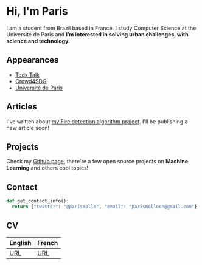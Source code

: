 # Hi, I'm Paris
I am a student from Brazil based in France. I study Computer Science at the Université de Paris and **I’m interested in solving urban challenges, with science and technology.**

## Appearances
* [Tedx Talk](https://www.ted.com/talks/paris_mollo_trace_its_own_way/transcript?language=fr)
* [Crowd4SDG](https://crowd4sdg.eu/wp-content/uploads/2021/03/Onepager_Potamoi.pdf)
* [Université de Paris](https://u-paris.fr/des-etudiants-mobilises-autour-des-enjeux-climatiques/)

## Articles
I've written about [my Fire detection algorithm project](https://parismollochristondis.medium.com/fire-hazard-detection-with-convolutional-neural-networks-ef92dbb89256). I'll be publishing a new article soon!

## Projects
Check my [Github page](https://github.com/parismollo), there're a few open source projects on **Machine Learning** and others cool topics!

## Contact 
```python
def get_contact_info():
  return {"twitter": "@parismollo", "email": "parismolloch@gmail.com"}
```

## CV

English | French
------------ | -------------
[URL](https://github.com/parismollo/parismollo.github.io/blob/main/cv%2021%20english%20version.pdf) | [URL](https://github.com/parismollo/parismollo.github.io/blob/main/cv%2021%20french.pdf)

